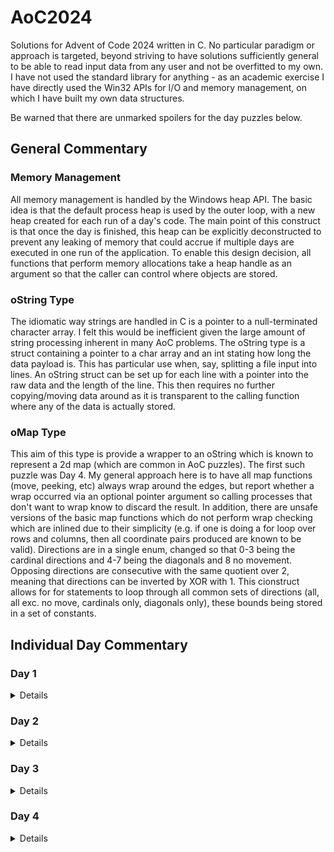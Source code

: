 # AoC2024

Solutions for Advent of Code 2024 written in C. No particular paradigm or approach is targeted, beyond striving to have solutions sufficiently general to be able to read input data from any user and not be overfitted to my own. I have not used the standard library for anything - as an academic exercise I have directly used the Win32 APIs for I/O and memory management, on which I have built my own data structures. 

Be warned that there are unmarked spoilers for the day puzzles below.

## General Commentary

### Memory Management
All memory management is handled by the Windows heap API. The basic idea is that the default process heap is used by the outer loop, with a new heap created for each run of a day's code. The main point of this construct is that once the day is finished, this heap can be explicitly deconstructed to prevent any leaking of memory that could accrue if multiple days are executed in one run of the application. To enable this design decision, all functions that perform memory allocations take a heap handle as an argument so that the caller can control where objects are stored.

### oString Type
The idiomatic way strings are handled in C is a pointer to a null-terminated character array. I felt this would be inefficient given the large amount of string processing inherent in many AoC problems. The oString type is a struct containing a pointer to a char array and an int stating how long the data payload is. This has particular use when, say, splitting a file input into lines. An oString struct can be set up for each line with a pointer into the raw data and the length of the line. This then requires no further copying/moving data around as it is transparent to the calling function where any of the data is actually stored.

### oMap Type
This aim of this type is provide a wrapper to an oString which is known to represent a 2d map (which are common in AoC puzzles). The first such puzzle was Day 4. My general approach here is to have all map functions (move, peeking, etc) always wrap around the edges, but report whether a wrap occurred via an optional pointer argument so calling processes that don't want to wrap know to discard the result. In addition, there are unsafe versions of the basic map functions which do not perform wrap checking which are inlined due to their simplicity (e.g. if one is doing a for loop over rows and columns, then all coordinate pairs produced are known to be valid).
Directions are in a single enum, changed so that 0-3 being the cardinal directions and 4-7 being the diagonals and 8 no movement. Opposing directions are consecutive with the same quotient over 2, meaning that directions can be inverted by XOR with 1. This cionstruct allows for for statements to loop through all common sets of directions (all, all exc. no move, cardinals only, diagonals only), these bounds being stored in a set of constants.

## Individual Day Commentary

### Day 1
<details>
A straight forward enough start. The only interesting trick here was realising that instead of allocating two arrays of length n for the left and right columns respectively, I could allocate an array of length 2n and set the right column to be a pointer into the middle of the array. This change (from my limited testing bordering on anecdotal) doesn't change the best case runtime but makes it a lot less volatile. The q_sort implementation was heavily inspired by the K&R book, which is my C reference text, although it has my own twist of using bubble sort at the root of the recursion. Since the sort is done in place, it persists into part 2 where it speeds up the search.
</details>

### Day 2
<details>
Part 1 was quite straight forward, but part 2 required a bit of thinking. I am happy that the final solution is decently efficient as it makes good use of re-using a handful of allocated memory blocks which are sproadically reallocated to larger blocks when required (the solution uses no foreknowledge of maximum line lengths, for example). The array extension mechanism went through a few iterations, but the final form where the array pointer is itself passed by reference is what I settled on after tracing a heap corruption assertion resulting from my not updating the pointer in the calling function correctly - so passing the pointer itself by reference allows the extension function to handle the update and remove the risk of this oversight.
</details>

### Day 3
<details>
This day did not pose a challenge algorithmically, as I had already prepared a string checking function to test if the text from a given memory address equalled some other string constant and equipped the integer parse function with the ability to report if the target string was in fact not an integer, which does almost all of the heavy lifting here. Bolting on part 2 was incredibly easy given this infrastructure as well. The only thing that stopped this working instantly was some syntax around getting the right levels of indirection passed between the functions to get the desired effect (i.e. not a memory access violation exception). The solution executes very quickly as it simply does a linear read through the data stream with no pre-processing or dynamic data structures required.
</details>

### Day 4
<details>
This day was the first map themed puzzle and involved building out a first stab at the oMap library. The direction enum seemed to work well here. The solution takes the longest to execute of the days so far (~3.5ms), but the nature of the puzzle just requires for more data searching than the previous ones. Possible efficiency gains would be modifying the ray caster to halt the moment it wraps, rather than always performing a full wrapped ray cast and then letting the caller discard, but as the rays are only 3 long it didn't seem worth creating an extra function just for this. Part 2 initially involved a horrible boolean case analysis statement which was ugly, but which has now been improved by the revised reversal function.
</details>